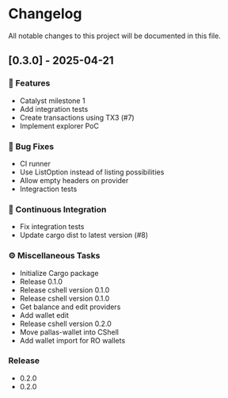 # Changelog

All notable changes to this project will be documented in this file.

## [0.3.0] - 2025-04-21

### 🚀 Features

- Catalyst milestone 1
- Add integration tests
- Create transactions using TX3 (#7)
- Implement explorer PoC

### 🐛 Bug Fixes

- CI runner
- Use ListOption instead of listing possibilities
- Allow empty headers on provider
- Integraction tests

### 🔧 Continuous Integration

- Fix integration tests
- Update cargo dist to latest version (#8)

### ⚙️ Miscellaneous Tasks

- Initialize Cargo package
- Release 0.1.0
- Release cshell version 0.1.0
- Release cshell version 0.1.0
- Get balance and edit providers
- Add wallet edit
- Release cshell version 0.2.0
- Move pallas-wallet into CShell
- Add wallet import for RO wallets

### Release

- 0.2.0
- 0.2.0

<!-- generated by git-cliff -->
